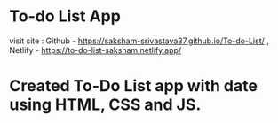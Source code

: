 # To-do List App
 visit site :  Github - https://saksham-srivastava37.github.io/To-do-List/ ,  Netlify - https://to-do-list-saksham.netlify.app/
             
# Created To-Do List app with date using HTML, CSS and JS.
